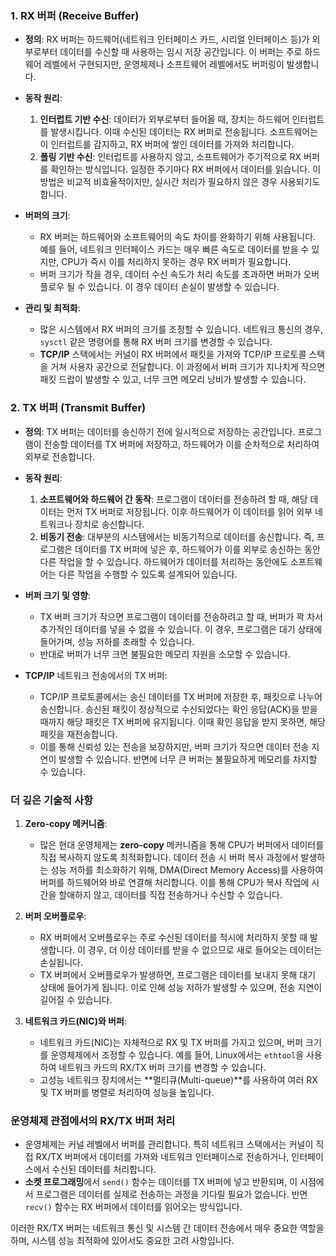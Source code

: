 
### 1. **RX 버퍼 (Receive Buffer)**
   - **정의**: RX 버퍼는 하드웨어(네트워크 인터페이스 카드, 시리얼 인터페이스 등)가 외부로부터 데이터를 수신할 때 사용하는 임시 저장 공간입니다. 이 버퍼는 주로 하드웨어 레벨에서 구현되지만, 운영체제나 소프트웨어 레벨에서도 버퍼링이 발생합니다.
   
   - **동작 원리**:
     1. **인터럽트 기반 수신**: 데이터가 외부로부터 들어올 때, 장치는 하드웨어 인터럽트를 발생시킵니다. 이때 수신된 데이터는 RX 버퍼로 전송됩니다. 소프트웨어는 이 인터럽트를 감지하고, RX 버퍼에 쌓인 데이터를 가져와 처리합니다.
     2. **폴링 기반 수신**: 인터럽트를 사용하지 않고, 소프트웨어가 주기적으로 RX 버퍼를 확인하는 방식입니다. 일정한 주기마다 RX 버퍼에서 데이터를 읽습니다. 이 방법은 비교적 비효율적이지만, 실시간 처리가 필요하지 않은 경우 사용되기도 합니다.
     
   - **버퍼의 크기**: 
     - RX 버퍼는 하드웨어와 소프트웨어의 속도 차이를 완화하기 위해 사용됩니다. 예를 들어, 네트워크 인터페이스 카드는 매우 빠른 속도로 데이터를 받을 수 있지만, CPU가 즉시 이를 처리하지 못하는 경우 RX 버퍼가 필요합니다.
     - 버퍼 크기가 작을 경우, 데이터 수신 속도가 처리 속도를 초과하면 버퍼가 오버플로우 될 수 있습니다. 이 경우 데이터 손실이 발생할 수 있습니다.
   
   - **관리 및 최적화**: 
     - 많은 시스템에서 RX 버퍼의 크기를 조정할 수 있습니다. 네트워크 통신의 경우, `sysctl` 같은 명령어를 통해 RX 버퍼 크기를 변경할 수 있습니다.
     - **TCP/IP** 스택에서는 커널이 RX 버퍼에서 패킷을 가져와 TCP/IP 프로토콜 스택을 거쳐 사용자 공간으로 전달합니다. 이 과정에서 버퍼 크기가 지나치게 작으면 패킷 드랍이 발생할 수 있고, 너무 크면 메모리 낭비가 발생할 수 있습니다.
     
### 2. **TX 버퍼 (Transmit Buffer)**
   - **정의**: TX 버퍼는 데이터를 송신하기 전에 일시적으로 저장하는 공간입니다. 프로그램이 전송할 데이터를 TX 버퍼에 저장하고, 하드웨어가 이를 순차적으로 처리하여 외부로 전송합니다.
   
   - **동작 원리**:
     1. **소프트웨어와 하드웨어 간 동작**: 프로그램이 데이터를 전송하려 할 때, 해당 데이터는 먼저 TX 버퍼로 저장됩니다. 이후 하드웨어가 이 데이터를 읽어 외부 네트워크나 장치로 송신합니다.
     2. **비동기 전송**: 대부분의 시스템에서는 비동기적으로 데이터를 송신합니다. 즉, 프로그램은 데이터를 TX 버퍼에 넣은 후, 하드웨어가 이를 외부로 송신하는 동안 다른 작업을 할 수 있습니다. 하드웨어가 데이터를 처리하는 동안에도 소프트웨어는 다른 작업을 수행할 수 있도록 설계되어 있습니다.
   
   - **버퍼 크기 및 영향**:
     - TX 버퍼 크기가 작으면 프로그램이 데이터를 전송하려고 할 때, 버퍼가 꽉 차서 추가적인 데이터를 넣을 수 없을 수 있습니다. 이 경우, 프로그램은 대기 상태에 들어가며, 성능 저하를 초래할 수 있습니다.
     - 반대로 버퍼가 너무 크면 불필요한 메모리 자원을 소모할 수 있습니다.
   
   - **TCP/IP** 네트워크 전송에서의 TX 버퍼:
     - TCP/IP 프로토콜에서는 송신 데이터를 TX 버퍼에 저장한 후, 패킷으로 나누어 송신합니다. 송신된 패킷이 정상적으로 수신되었다는 확인 응답(ACK)을 받을 때까지 해당 패킷은 TX 버퍼에 유지됩니다. 이때 확인 응답을 받지 못하면, 해당 패킷을 재전송합니다.
     - 이를 통해 신뢰성 있는 전송을 보장하지만, 버퍼 크기가 작으면 데이터 전송 지연이 발생할 수 있습니다. 반면에 너무 큰 버퍼는 불필요하게 메모리를 차지할 수 있습니다.

### **더 깊은 기술적 사항**

1. **Zero-copy 메커니즘**:
   - 많은 현대 운영체제는 **zero-copy** 메커니즘을 통해 CPU가 버퍼에서 데이터를 직접 복사하지 않도록 최적화합니다. 데이터 전송 시 버퍼 복사 과정에서 발생하는 성능 저하를 최소화하기 위해, DMA(Direct Memory Access)를 사용하여 버퍼를 하드웨어와 바로 연결해 처리합니다. 이를 통해 CPU가 복사 작업에 시간을 할애하지 않고, 데이터를 직접 전송하거나 수신할 수 있습니다.
   
2. **버퍼 오버플로우**:
   - RX 버퍼에서 오버플로우는 주로 수신된 데이터를 적시에 처리하지 못할 때 발생합니다. 이 경우, 더 이상 데이터를 받을 수 없으므로 새로 들어오는 데이터는 손실됩니다.
   - TX 버퍼에서 오버플로우가 발생하면, 프로그램은 데이터를 보내지 못해 대기 상태에 들어가게 됩니다. 이로 인해 성능 저하가 발생할 수 있으며, 전송 지연이 길어질 수 있습니다.
   
3. **네트워크 카드(NIC)와 버퍼**:
   - 네트워크 카드(NIC)는 자체적으로 RX 및 TX 버퍼를 가지고 있으며, 버퍼 크기를 운영체제에서 조정할 수 있습니다. 예를 들어, Linux에서는 `ethtool`을 사용하여 네트워크 카드의 RX/TX 버퍼 크기를 변경할 수 있습니다.
   - 고성능 네트워크 장치에서는 **멀티큐(Multi-queue)**를 사용하여 여러 RX 및 TX 버퍼를 병렬로 처리하여 성능을 높입니다.

### **운영체제 관점에서의 RX/TX 버퍼 처리**
   - 운영체제는 커널 레벨에서 버퍼를 관리합니다. 특히 네트워크 스택에서는 커널이 직접 RX/TX 버퍼에서 데이터를 가져와 네트워크 인터페이스로 전송하거나, 인터페이스에서 수신된 데이터를 처리합니다.
   - **소켓 프로그래밍**에서 `send()` 함수는 데이터를 TX 버퍼에 넣고 반환되며, 이 시점에서 프로그램은 데이터를 실제로 전송하는 과정을 기다릴 필요가 없습니다. 반면 `recv()` 함수는 RX 버퍼에서 데이터를 읽어오는 방식입니다.
  
이러한 RX/TX 버퍼는 네트워크 통신 및 시스템 간 데이터 전송에서 매우 중요한 역할을 하며, 시스템 성능 최적화에 있어서도 중요한 고려 사항입니다.